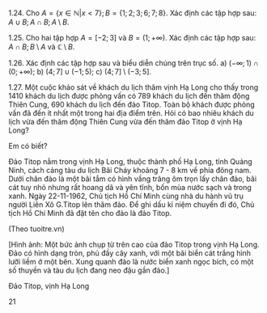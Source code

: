 1.24. Cho $A = \{x \in \mathbb{N} | x < 7\}; B = \{1; 2; 3; 6; 7; 8\}$. Xác định các tập hợp sau:
$A \cup B; A \cap B; A \setminus B$.

1.25. Cho hai tập hợp $A = [-2; 3]$ và $B = (1; +\infty)$. Xác định các tập hợp sau:
$A \cap B; B \setminus A$ và $\mathbb{C} \setminus B$.

1.26. Xác định các tập hợp sau và biểu diễn chúng trên trục số.
a) $(-\infty; 1) \cap (0; +\infty)$;
b) $(4; 7] \cup (-1; 5)$;
c) $(4; 7] \setminus (-3; 5]$.

1.27. Một cuộc khảo sát về khách du lịch thăm vịnh Hạ Long cho thấy trong 1410 khách du lịch được phỏng vấn có 789 khách du lịch đến thăm động Thiên Cung, 690 khách du lịch đến đảo Titop. Toàn bộ khách được phỏng vấn đã đến ít nhất một trong hai địa điểm trên. Hỏi có bao nhiêu khách du lịch vừa đến thăm động Thiên Cung vừa đến thăm đảo Titop ở vịnh Hạ Long?

Em có biết?

Đảo Titop nằm trong vịnh Hạ Long, thuộc thành phố Hạ Long, tỉnh Quảng Ninh, cách cảng tàu du lịch Bãi Cháy khoảng 7 - 8 km về phía đông nam. Dưới chân đảo là một bãi tắm có hình vầng trăng ôm trọn lấy chân đảo, bãi cát tuy nhỏ nhưng rất hoang dã và yên tĩnh, bốn mùa nước sạch và trong xanh. Ngày 22-11-1962, Chủ tịch Hồ Chí Minh cùng nhà du hành vũ trụ người Liên Xô G.Titop lên thăm đảo. Để ghi dấu kỉ niệm chuyến đi đó, Chủ tịch Hồ Chí Minh đã đặt tên cho đảo là đảo Titop.

(Theo tuoitre.vn)

[Hình ảnh: Một bức ảnh chụp từ trên cao của đảo Titop trong vịnh Hạ Long. Đảo có hình dạng tròn, phủ đầy cây xanh, với một bãi biển cát trắng hình lưỡi liềm ở một bên. Xung quanh đảo là nước biển xanh ngọc bích, có một số thuyền và tàu du lịch đang neo đậu gần đảo.]

Đảo Titop, vịnh Hạ Long

21